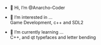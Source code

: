 - 👋 Hi, I’m @Anarcho-Coder
- 👀 I’m interested in ...\
    Game Development, c++ and SDL2

- 🌱 I’m currently learning ...\
    C++, and qt
    typefaces and letter bending

<!---
- 💞️ I’m looking to collaborate on ...
- 📫 How to reach me ...
Anarcho-Coder/Anarcho-Coder is a ✨ special ✨ repository because its `README.md` (this file) appears on your GitHub profile.
You can click the Preview link to take a look at your changes.
--->
